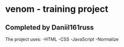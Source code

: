 # venom - training project
## Completed by Daniil161russ

The project uses:
-HTML
-CSS
-JavaScript
-Normalize

